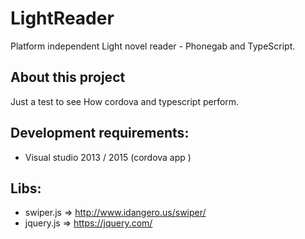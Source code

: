 # LightReader
Platform independent Light novel reader - Phonegab and TypeScript. 

## About this project 

Just a test to see How cordova and typescript perform. 

## Development requirements:
* Visual studio 2013 / 2015 (cordova app )

## Libs:

* swiper.js => http://www.idangero.us/swiper/
* jquery.js => https://jquery.com/
